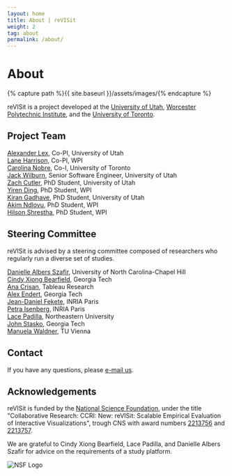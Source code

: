 ```yaml
---
layout: home
title: About | reVISit
weight: 2
tag: about
permalink: /about/
---
```



# About

{% capture path %}{{ site.baseurl }}/assets/images/{% endcapture %}

reVISit is a project developed at the [University of Utah](https://vdl.sci.utah.edu), [Worcester Polytechnic Institute](http://web.cs.wpi.edu/~ltharrison/), and the [University of Toronto](http://www.cs.toronto.edu/~cnobre/).

## Project Team

[Alexander Lex](https://vdl.sci.utah.edu/team/lex/), Co-PI, University of Utah  
[Lane Harrison](http://web.cs.wpi.edu/~ltharrison/), Co-PI, WPI  
[Carolina Nobre](http://carolinanobre.com/), Co-I, University of Toronto  
[Jack Wilburn](https://jackwilburn.xyz/), Senior Software Engineer, University of Utah  
[Zach Cutler](https://vdl.sci.utah.edu/team/zcutler/), PhD Student, University of Utah  
[Yiren Ding](https://dyr429.github.io/Portfolio/), PhD Student, WPI  
[Kiran Gadhave](https://www.kirangadhave.me/), PhD Student, University of Utah  
[Akim Ndlovu](https://www.proanalytics.co.uk/), PhD Student, WPI  
[Hilson Shrestha](https://hilsonshrestha.com.np/), PhD Student, WPI  

## Steering Committee

reVISit is advised by a steering committee composed of researchers who regularly run a diverse set of studies. 

[Danielle Albers Szafir](https://danielleszafir.com/), University of North Carolina-Chapel Hill  
[Cindy Xiong Bearfield](https://cyxiong.com/), Georgia Tech  
[Ana Crisan](https://amcrisan.github.io/), Tableau Research  
[Alex Endert](https://va.gatech.edu/endert/), Georgia Tech  
[Jean-Daniel Fekete](https://www.aviz.fr/~fekete/), INRIA Paris   
[Petra Isenberg](https://petra.isenberg.cc/wiki/pmwiki.php), INRIA Paris  
[Lace Padilla](https://www.lacepadilla.com/), Northeastern University     
[John Stasko](https://faculty.cc.gatech.edu/~john.stasko/), Georgia Tech  
[Manuela Waldner](https://www.cg.tuwien.ac.at/staff/ManuelaWaldner), TU Vienna  


## Contact

If you have any questions, please [e-mail us](mailto:alex@sci.utah.edu). 

## Acknowledgements

reVISit is funded by the [National Science Foundation](https://vdl.sci.utah.edu/projects/2022-nsf-revisit/), under the title "Collaborative Research: CCRI: New: reVISit: Scalable Empirical Evaluation of Interactive Visualizations", trough CNS with award numbers [2213756](https://www.nsf.gov/awardsearch/showAward?AWD_ID=2213756) and [2213757](https://www.nsf.gov/awardsearch/showAward?AWD_ID=2213757).

We are grateful to Cindy Xiong Bearfield, Lace Padilla, and Danielle Albers Szafir for advice on the requirements of a study platform. 

![NSF Logo]({{path}}logos/nsf.jpg) 







